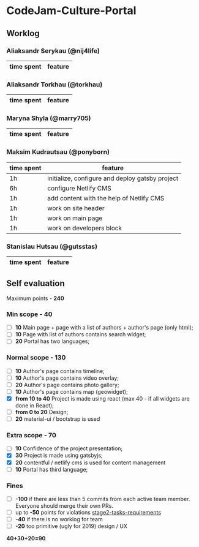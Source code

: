 # CodeJam-Culture-Portal

## Worklog

### Aliaksandr Serykau (@nij4life)

| time spent | feature |
| ---------- | ------- |


### Aliaksandr Torkhau (@torkhau)

| time spent | feature |
| ---------- | ------- |


### Maryna Shyla (@marry705)

| time spent | feature |
| ---------- | ------- |


### Maksim Kudrautsau (@ponyborn)

| time spent | feature                                         |
| ---------- | ----------------------------------------------- |
| 1h         | initialize, configure and deploy gatsby project |
| 6h         | configure Netlify CMS                           |
| 1h         | add content with the help of Netlify CMS        |
| 1h         | work on site header                             |
| 1h         | work on main page                               |
| 1h         | work on developers block                        |

### Stanislau Hutsau (@gutsstas)

| time spent | feature |
| ---------- | ------- |


## Self evaluation

Maximum points - **240**

### Min scope - **40**

- [ ] **10** Main page + page with a list of authors + author's page (only html);
- [ ] **10** Page with list of authors contains search widget;
- [ ] **20** Portal has two languages;

### Normal scope - **130**

- [ ] **10** Author's page contains timeline;
- [ ] **10** Author's page contains video overlay;
- [ ] **20** Author's page contains photo gallery;
- [ ] **10** Author's page contains map (geowidget);
- [x] **from 10 to 40** Project is made using react (max 40 - if all widgets are done in React);
- [ ] **from 0 to 20** Design;
- [ ] **20** material-ui / bootstrap is used

### Extra scope - **70**

- [ ] **10** Confidence of the project presentation;
- [x] **30** Project is made using gatsbyjs;
- [x] **20** contentful / netlify cms is used for content management
- [ ] **10** Portal has third language;

### Fines

- [ ] **-100** if there are less than 5 commits from each active team member. Everyone should merge their own PRs.
- [ ] up to **-50** points for violations
      [stage2-tasks-requirements](https://github.com/rolling-scopes-school/docs/blob/master/ru/stage2-tasks-requirements.md)
- [ ] **-40** if there is no worklog for team
- [ ] **-20** too primitive (ugly for 2019) design / UX

**40+30+20=90**
